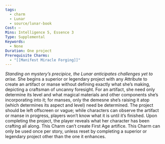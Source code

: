 ```yaml
---
tags:
  - charm
  - Lunar
  - source/lunar-book
Cost: —
Mins: Intelligence 5, Essence 3
Type: Supplemental
Keywords:
  - None
Duration: One project
Prerequisite Charms:
  - "[[Manifest Miracle Forging]]"
---
```

*Standing on mystery’s precipice, the Lunar anticipates challenges yet to arise.*
She begins a superior or legendary project with any Attribute to create an artifact or manse without defining exactly what she’s making, depicting a craftsman of uncanny foresight. For an artifact, she need only determine its level and what magical materials and other components she’s incorporating into it; for manses, only the demesne she’s raising it atop (which determines its aspect and level) need be determined. The project should be left offscreen or vague; while characters can observe the artifact or manse in progress, players won’t know what it is until it’s finished. Upon completing the project, the player reveals what her character has been crafting all along. This Charm can’t create First Age artifice. 
This Charm can only be used once per story, unless reset by completing a superior or legendary project other than the one it enhances.